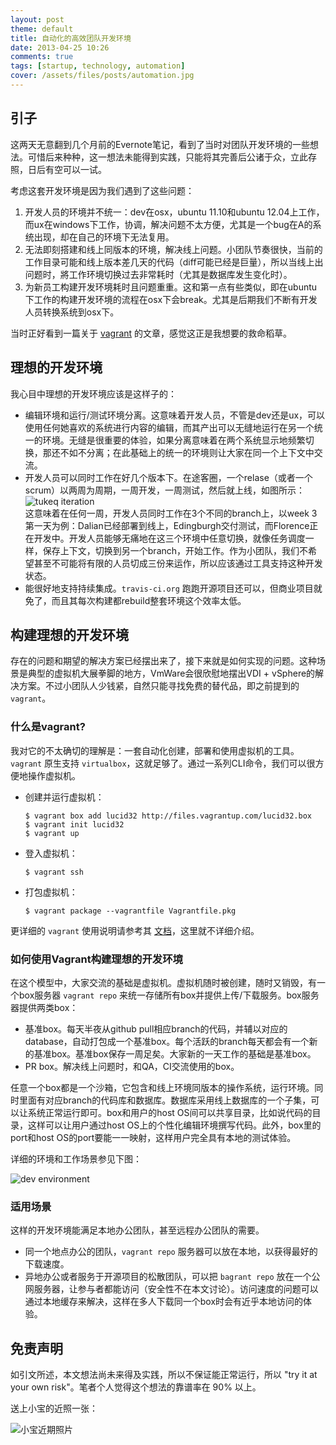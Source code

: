 ```yaml
---
layout: post
theme: default
title: 自动化的高效团队开发环境
date: 2013-04-25 10:26
comments: true
tags: [startup, technology, automation]
cover: /assets/files/posts/automation.jpg
---
```


## 引子

这两天无意翻到几个月前的Evernote笔记，看到了当时对团队开发环境的一些想法。可惜后来种种，这一想法未能得到实践，只能将其完善后公诸于众，立此存照，日后有空可以一试。

考虑这套开发环境是因为我们遇到了这些问题：

1. 开发人员的环境并不统一：dev在osx，ubuntu 11.10和ubuntu 12.04上工作，而ux在windows下工作，协调，解决问题不太方便，尤其是一个bug在A的系统出现，却在自己的环境下无法复用。
2. 无法即刻搭建和线上同版本的环境，解决线上问题。小团队节奏很快，当前的工作目录可能和线上版本差几天的代码（diff可能已经是巨量），所以当线上出问题时，將工作环境切换过去非常耗时（尤其是数据库发生变化时）。
3. 为新员工构建开发环境耗时且问题重重。这和第一点有些类似，即在ubuntu下工作的构建开发环境的流程在osx下会break。尤其是后期我们不断有开发人员转换系统到osx下。

当时正好看到一篇关于 [vagrant](http://vagrantup.com) 的文章，感觉这正是我想要的救命稻草。

<!--more-->

## 理想的开发环境

我心目中理想的开发环境应该是这样子的：

* 编辑环境和运行/测试环境分离。这意味着开发人员，不管是dev还是ux，可以使用任何她喜欢的系统进行内容的编辑，而其产出可以无缝地运行在另一个统一的环境。无缝是很重要的体验，如果分离意味着在两个系统显示地频繁切换，那还不如不分离；在此基础上的统一的环境则让大家在同一个上下文中交流。
* 开发人员可以同时工作在好几个版本下。在途客圈，一个relase（或者一个scrum）以两周为周期，一周开发，一周测试，然后就上线，如图所示：
![tukeq iteration](/assets/files/charts/tukeq_iteration.jpg)<br/>
这意味着在任何一周，开发人员同时工作在3个不同的branch上，以week 3第一天为例：Dalian已经部署到线上，Edingburgh交付测试，而Florence正在开发中。开发人员能够无痛地在这三个环境中任意切换，就像任务调度一样，保存上下文，切换到另一个branch，开始工作。作为小团队，我们不希望甚至不可能将有限的人员切成三份来运作，所以应该通过工具支持这种开发状态。
* 能很好地支持持续集成。```travis-ci.org``` 跑跑开源项目还可以，但商业项目就免了，而且其每次构建都rebuild整套环境这个效率太低。

## 构建理想的开发环境

存在的问题和期望的解决方案已经摆出来了，接下来就是如何实现的问题。这种场景是典型的虚拟机大展拳脚的地方，VmWare会很欣慰地摆出VDI + vSphere的解决方案。不过小团队人少钱紧，自然只能寻找免费的替代品，即之前提到的 ```vagrant```。

### 什么是vagrant?

我对它的不太确切的理解是：一套自动化创建，部署和使用虚拟机的工具。```vagrant``` 原生支持 ```virtualbox```，这就足够了。通过一系列CLI命令，我们可以很方便地操作虚拟机。

* 创建并运行虚拟机：
    ```
    $ vagrant box add lucid32 http://files.vagrantup.com/lucid32.box
    $ vagrant init lucid32
    $ vagrant up
    ```
* 登入虚拟机：
    ```
    $ vagrant ssh
    ```
* 打包虚拟机：
    ```
    $ vagrant package --vagrantfile Vagrantfile.pkg
    ```

更详细的 ```vagrant``` 使用说明请参考其 [文档](http://docs-v1.vagrantup.com/v1/docs/getting-started/index.html)，这里就不详细介绍。

### 如何使用Vagrant构建理想的开发环境

在这个模型中，大家交流的基础是虚拟机。虚拟机随时被创建，随时又销毁，有一个box服务器 ```vagrant repo``` 来统一存储所有box并提供上传/下载服务。box服务器提供两类box：

* 基准box。每天半夜从github pull相应branch的代码，并辅以对应的database，自动打包成一个基准box。每个活跃的branch每天都会有一个新的基准box。基准box保存一周足矣。大家新的一天工作的基础是基准box。
* PR box。解决线上问题时，和QA，CI交流使用的box。

任意一个box都是一个沙箱，它包含和线上环境同版本的操作系统，运行环境。同时里面有对应branch的代码库和数据库。数据库采用线上数据库的一个子集，可以让系统正常运行即可。box和用户的host OS间可以共享目录，比如说代码的目录，这样可以让用户通过host OS上的个性化编辑环境撰写代码。此外，box里的port和host OS的port要能一一映射，这样用户完全具有本地的测试体验。

详细的环境和工作场景参见下图：

![dev environment](/assets/files/charts/environment.jpg)

### 适用场景

这样的开发环境能满足本地办公团队，甚至远程办公团队的需要。

* 同一个地点办公的团队，```vagrant repo``` 服务器可以放在本地，以获得最好的下载速度。
* 异地办公或者服务于开源项目的松散团队，可以把 ```bagrant repo``` 放在一个公网服务器，让参与者都能访问（安全性不在本文讨论）。访问速度的问题可以通过本地缓存来解决，这样在多人下载同一个box时会有近乎本地访问的体验。

## 免责声明

如引文所述，本文想法尚未来得及实践，所以不保证能正常运行，所以 "try it at your own risk"。笔者个人觉得这个想法的靠谱率在 90% 以上。

送上小宝的近照一张：

![小宝近期照片](/assets/files/photos/baby20130427.jpg)







